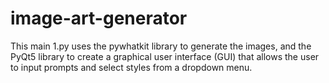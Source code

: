 # image-art-generator
This main 1.py  uses the pywhatkit library to generate the images, and the PyQt5 library to create a graphical user interface (GUI) that allows the user to input prompts and select styles from a dropdown menu.
